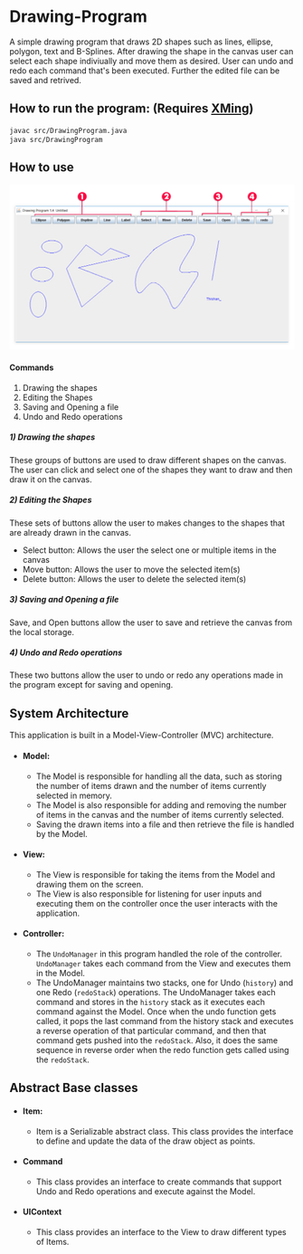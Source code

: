 # Drawing-Program
A simple drawing program that draws 2D shapes such as lines, ellipse, polygon, text and B-Splines. After drawing the shape in the canvas user can 
select each shape indiviually and move them as desired. User can undo and redo each command that's been executed. Further the edited file can be saved and retrived.
## How to run the program: (Requires [XMing](http://laptops.eng.uci.edu/software-installation/using-linux/how-to-configure-xming-putty))
  ```
  javac src/DrawingProgram.java
  java src/DrawingProgram
  ```
  
## How to use
![Image of the Drawing Program](images/drawingProgram.jpg)

#### Commands
1)	Drawing the shapes
2)	Editing the Shapes
3)	Saving and Opening a file
4)	Undo and Redo operations

##### 1) Drawing the shapes
These groups of buttons are used to draw different shapes on the canvas. The user can click and select one of the shapes they want to draw and then draw it on the canvas.
##### 2) Editing the Shapes
These sets of buttons allow the user to makes changes to the shapes that are already drawn in the canvas.
- Select button: Allows the user the select one or multiple items in the canvas
- Move button: Allows the user to move the selected item(s)
- Delete button: Allows the user to delete the selected item(s)
##### 3) Saving and Opening a file
Save, and Open buttons allow the user to save and retrieve the canvas from the local storage.
##### 4) Undo and Redo operations
These two buttons allow the user to undo or redo any operations made in the program except for saving and opening.


## System Architecture
This application is built in a Model-View-Controller (MVC) architecture.

- #### Model:
  * The Model is responsible for handling all the data, such as storing the number of items drawn and the number of items currently selected in memory.
  * The Model is also responsible for adding and removing the number of items in the canvas and the number of items currently selected.
  * Saving the drawn items into a file and then retrieve the file is handled by the Model.

- #### View:
  * The View is responsible for taking the items from the Model and drawing them on the screen.
  * The View is also responsible for listening for user inputs and executing them on the controller once the user interacts with the application.

- #### Controller:
  * The ```UndoManager``` in this program handled the role of the controller. ```UndoManager``` takes each command from the View and executes them in the Model.
  * The UndoManager maintains two stacks, one for Undo (```history```) and one Redo (```redoStack```) operations. The UndoManager takes each command and stores in the ```history``` stack as it executes each command against the Model. Once when the undo function gets called, it pops the last command from the history stack and executes a reverse operation of that particular command, and then that command gets pushed into the ```redoStack```. Also, it does the same sequence in reverse order when the redo function gets called using the ```redoStack```.
  
## Abstract Base classes
- #### Item: 
  * Item is a Serializable abstract class. This class provides the interface to define and update the data of the draw object as points.
- #### Command
  * This class provides an interface to create commands that support Undo and Redo operations and execute against the Model.
- #### UIContext
	* This class provides an interface to the View to draw different types of Items.
